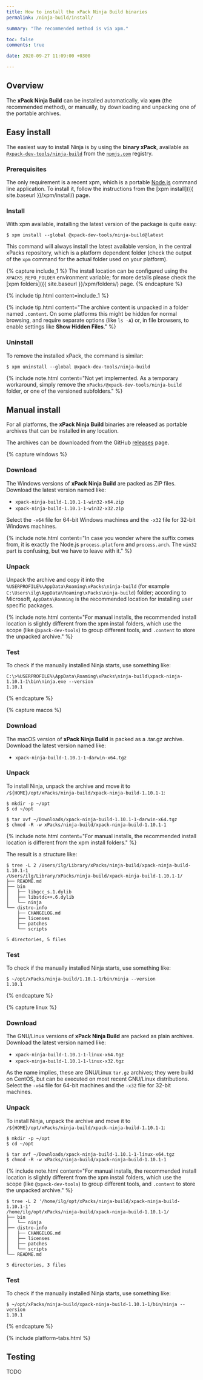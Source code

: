 ```yaml
---
title: How to install the xPack Ninja Build binaries
permalink: /ninja-build/install/

summary: "The recommended method is via xpm."

toc: false
comments: true

date: 2020-09-27 11:09:00 +0300

---
```


## Overview

The **xPack Ninja Build** can be installed automatically, via **xpm** (the
recommended method), or manually, by downloading and unpacking one of the
portable archives.

## Easy install

The easiest way to install Ninja is by using the **binary xPack**, available as
[`@xpack-dev-tools/ninja-build`](https://www.npmjs.com/package/@xpack-dev-tools/ninja-build)
from the [`npmjs.com`](https://www.npmjs.com) registry.

### Prerequisites

The only requirement is a recent
xpm, which is a portable
[Node.js](https://nodejs.org) command line application. To install it,
follow the instructions from the
[xpm install]({{ site.baseurl }}/xpm/install/) page.

### Install

With xpm available, installing
the latest version of the package is quite easy:

```console
$ xpm install --global @xpack-dev-tools/ninja-build@latest
```

This command will always install the latest available version,
in the central xPacks repository, which is a platform dependent folder
(check the output of the `xpm` command for the actual folder used on
your platform).

{% capture include_1 %}
The install location can be configured using the
`XPACKS_REPO_FOLDER` environment variable; for more details please check the
[xpm folders]({{ site.baseurl }}/xpm/folders/) page.
{% endcapture %}

{% include tip.html content=include_1 %}

{% include tip.html content="The archive content is unpacked in a folder
named `.content`. On some platforms
this might be hidden for normal browsing, and require
separate options (like `ls -A`) or, in file browsers, to enable
settings like **Show Hidden Files**." %}

### Uninstall

To remove the installed xPack, the command is similar:

```console
$ xpm uninstall --global @xpack-dev-tools/ninja-build
```

{% include note.html content="Not yet implemented. As a temporary workaround,
simply remove the `xPacks/@xpack-dev-tools/ninja-build` folder,
or one of the versioned subfolders." %}

## Manual install

For all platforms, the **xPack Ninja Build** binaries are released as portable
archives that can be installed in any location.

The archives can be downloaded from the
GitHub [releases](https://github.com/xpack-dev-tools/ninja-build-xpack/releases/)
page.

{% capture windows %}
### Download

The Windows versions of **xPack Ninja Build** are packed as ZIP files.
Download the latest version named like:

- `xpack-ninja-build-1.10.1-1-win32-x64.zip`
- `xpack-ninja-build-1.10.1-1-win32-x32.zip`

Select the `-x64` file for 64-bit Windows machines and the `-x32` file
for 32-bit Windows machines.

{% include note.html content="In case you wonder where the suffix comes
from, it is exactly the Node.js `process.platform` and `process.arch`.
The `win32` part is confusing, but we have to leave with it." %}

### Unpack

Unpack the archive and copy it into the
`%USERPROFILE%\AppData\Roaming\xPacks\ninja-build`
(for example `C:\Users\ilg\AppData\Roaming\xPacks\ninja-build`) folder;
according to Microsoft, `AppData\Roaming` is the recommended location for
installing user specific packages.

{% include note.html content="For manual installs, the recommended
install location is slightly different from the xpm install folders,
which use the scope (like `@xpack-dev-tools`) to group different tools,
and `.content` to store the unpacked archive." %}

### Test

To check if the manually installed Ninja starts, use something like:

```
C:\>%USERPROFILE%\AppData\Roaming\xPacks\ninja-build\xpack-ninja-1.10.1-1\bin\ninja.exe --version
1.10.1
```

{% endcapture %}

{% capture macos %}
### Download

The macOS version of **xPack Ninja Build** is packed as a .tar.gz archive.
Download the latest version named like:

- `xpack-ninja-build-1.10.1-1-darwin-x64.tgz`

### Unpack

To install Ninja, unpack the archive and move it to
`/${HOME}/opt/xPacks/ninja-build/xpack-ninja-build-1.10.1-1`:

```console
$ mkdir -p ~/opt
$ cd ~/opt

$ tar xvf ~/Downloads/xpack-ninja-build-1.10.1-1-darwin-x64.tgz
$ chmod -R -w xPacks/ninja-build/xpack-ninja-build-1.10.1-1
```

{% include note.html content="For manual installs, the recommended
install location is different from the xpm install folders." %}

The result is a structure like:

```console
$ tree -L 2 /Users/ilg/Library/xPacks/ninja-build/xpack-ninja-build-1.10.1-1
/Users/ilg/Library/xPacks/ninja-build/xpack-ninja-build-1.10.1-1/
├── README.md
├── bin
│   ├── libgcc_s.1.dylib
│   ├── libstdc++.6.dylib
│   └── ninja
└── distro-info
    ├── CHANGELOG.md
    ├── licenses
    ├── patches
    └── scripts

5 directories, 5 files
```

### Test

To check if the manually installed Ninja starts, use something like:

```console
$ ~/opt/xPacks/ninja-build/1.10.1-1/bin/ninja --version
1.10.1
```

{% endcapture %}

{% capture linux %}
### Download

The GNU/Linux versions of **xPack Ninja Build** are packed as plain archives.
Download the latest version named like:

- `xpack-ninja-build-1.10.1-1-linux-x64.tgz`
- `xpack-ninja-build-1.10.1-1-linux-x32.tgz`

As the name implies, these are GNU/Linux `tar.gz` archives; they were build on
CentOS, but can be executed on most recent GNU/Linux distributions.
Select the `-x64` file for 64-bit machines and the `-x32` file for 32-bit
machines.

### Unpack

To install Ninja, unpack the archive and move it to
`/${HOME}/opt/xPacks/ninja-build/xpack-ninja-build-1.10.1-1`:

```console
$ mkdir -p ~/opt
$ cd ~/opt

$ tar xvf ~/Downloads/xpack-ninja-build-1.10.1-1-linux-x64.tgz
$ chmod -R -w xPacks/ninja-build/xpack-ninja-build-1.10.1-1
```

{% include note.html content="For manual installs, the recommended
install location is slightly different from the xpm install folders,
which use the scope (like `@xpack-dev-tools`) to group different tools,
and `.content` to store the unpacked archive." %}

```console
$ tree -L 2 '/home/ilg/opt/xPacks/ninja-build/xpack-ninja-build-1.10.1-1'
/home/ilg/opt/xPacks/ninja-build/xpack-ninja-build-1.10.1-1/
├── bin
│   └── ninja
├── distro-info
│   ├── CHANGELOG.md
│   ├── licenses
│   ├── patches
│   └── scripts
└── README.md

5 directories, 3 files
```

### Test

To check if the manually installed Ninja starts, use something like:

```console
$ ~/opt/xPacks/ninja-build/xpack-ninja-build-1.10.1-1/bin/ninja --version
1.10.1
```

{% endcapture %}

{% include platform-tabs.html %}

## Testing

TODO
